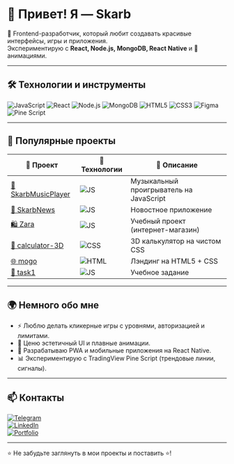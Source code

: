 # 👋 Привет! Я — Skarb  

🚀 Frontend-разработчик, который любит создавать красивые интерфейсы, игры и приложения.  
Экспериментирую с **React, Node.js, MongoDB, React Native** и 🎨 анимациями.  

---

## 🛠️ Технологии и инструменты

![JavaScript](https://img.shields.io/badge/-JavaScript-000?&logo=javascript&logoColor=F7DF1E)
![React](https://img.shields.io/badge/-React-000?&logo=react&logoColor=61DAFB)
![Node.js](https://img.shields.io/badge/-Node.js-000?&logo=node.js&logoColor=339933)
![MongoDB](https://img.shields.io/badge/-MongoDB-000?&logo=mongodb&logoColor=47A248)
![HTML5](https://img.shields.io/badge/-HTML5-000?&logo=html5&logoColor=E34F26)
![CSS3](https://img.shields.io/badge/-CSS3-000?&logo=css3&logoColor=1572B6)
![Figma](https://img.shields.io/badge/-Figma-000?&logo=figma&logoColor=F24E1E)
![Pine Script](https://img.shields.io/badge/-Pine%20Script-000?&logo=tradingview&logoColor=blue)

---

## 📌 Популярные проекты

| 🚀 Проект | 🔧 Технологии | 📖 Описание |
|-----------|---------------|-------------|
| [🎵 SkarbMusicPlayer](https://github.com/skarb-by/SkarbMusicPlayer) | ![JS](https://img.shields.io/badge/-JS-000?&logo=javascript) | Музыкальный проигрыватель на JavaScript |
| [📰 SkarbNews](https://github.com/skarb-by/SkarbNews) | ![JS](https://img.shields.io/badge/-JS-000?&logo=javascript) | Новостное приложение |
| [🛍️ Zara](https://github.com/skarb-by/Zara) | ![JS](https://img.shields.io/badge/-JS-000?&logo=javascript) | Учебный проект (интернет-магазин) |
| [🧮 calculator-3D](https://github.com/skarb-by/calculator-3D) | ![CSS](https://img.shields.io/badge/-CSS-000?&logo=css3) | 3D калькулятор на чистом CSS |
| [🌐 mogo](https://github.com/skarb-by/mogo) | ![HTML](https://img.shields.io/badge/-HTML-000?&logo=html5) | Лэндинг на HTML5 + CSS |
| [📝 task1](https://github.com/skarb-by/task1) | ![JS](https://img.shields.io/badge/-JS-000?&logo=javascript) | Учебное задание |

---

## 🌍 Немного обо мне

- ⚡ Люблю делать кликерные игры с уровнями, авторизацией и лимитами.  
- 🎨 Ценю эстетичный UI и плавные анимации.  
- 📱 Разрабатываю PWA и мобильные приложения на React Native.  
- 📊 Экспериментирую с TradingView Pine Script (трендовые линии, сигналы).  

---

## 📫 Контакты
[![Telegram](https://img.shields.io/badge/-Telegram-000?&logo=telegram&logoColor=26A5E4)](https://t.me/your_username)  
[![LinkedIn](https://img.shields.io/badge/-LinkedIn-000?&logo=linkedin&logoColor=0A66C2)](https://linkedin.com/in/your_link)  
[![Portfolio](https://img.shields.io/badge/-Portfolio-000?&logo=vercel&logoColor=white)](https://your-portfolio-link.com)  

---
⭐️ Не забудьте заглянуть в мои проекты и поставить ⭐!
